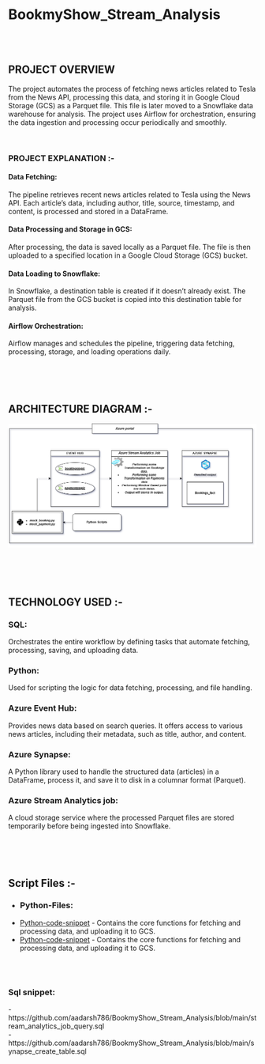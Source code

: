 # BookmyShow_Stream_Analysis


  <br>
  <br>
   

## PROJECT OVERVIEW

The project automates the process of fetching news articles related to Tesla from the News API, processing this data, and storing it in Google Cloud Storage (GCS) as a Parquet file. This file is later moved to a Snowflake data warehouse for analysis. The project uses Airflow for orchestration, ensuring the data ingestion and processing occur periodically and smoothly.

 <br>




### PROJECT EXPLANATION :-  


#### Data Fetching: 
The pipeline retrieves recent news articles related to Tesla using the News API. Each article’s data, including author, title, source, timestamp, and content, is processed and stored in a DataFrame.

#### Data Processing and Storage in GCS:

After processing, the data is saved locally as a Parquet file.
The file is then uploaded to a specified location in a Google Cloud Storage (GCS) bucket.

#### Data Loading to Snowflake:

In Snowflake, a destination table is created if it doesn’t already exist.
The Parquet file from the GCS bucket is copied into this destination table for analysis.

#### Airflow Orchestration:
Airflow manages and schedules the pipeline, triggering data fetching, processing, storage, and loading operations daily.

  
  
  
   
   
      


     

  










<br>
<br>
<br>

## ARCHITECTURE DIAGRAM :-

![Project Architecture](BookmyShow_Architecture.png)  










<br>
<br>
<br>

## TECHNOLOGY USED :-

<h3>SQL:</h3>

Orchestrates the entire workflow by defining tasks that automate fetching, processing, saving, and uploading data.


<h3>Python:</h3>

Used for scripting the logic for data fetching, processing, and file handling.

<h3>Azure Event Hub:</h3> 


Provides news data based on search queries. It offers access to various news articles, including their metadata, such as title, author, and content.


<h3>Azure Synapse:</h3>

A Python library used to handle the structured data (articles) in a DataFrame, process it, and save it to disk in a columnar format (Parquet).


<h3>Azure Stream Analytics job:</h3>

A cloud storage service where the processed Parquet files are stored temporarily before being ingested into Snowflake.



<br>
<br>
<br>



## Script Files  :-
* <h3>Python-Files: </h3>
- [Python-code-snippet](prac2.py) - Contains the core functions for fetching and processing data, and uploading it to GCS. 
  </br>
- [Python-code-snippet](prac2.py) - Contains the core functions for fetching and processing data, and uploading it to GCS. 


 </br>
 </br>
 
  <h3>Sql snippet:</h3>
 - 
  https://github.com/aadarsh786/BookmyShow_Stream_Analysis/blob/main/stream_analytics_job_query.sql
   </br>
 -  
  https://github.com/aadarsh786/BookmyShow_Stream_Analysis/blob/main/synapse_create_table.sql
  
  
  

  </br>
  </br>

  







